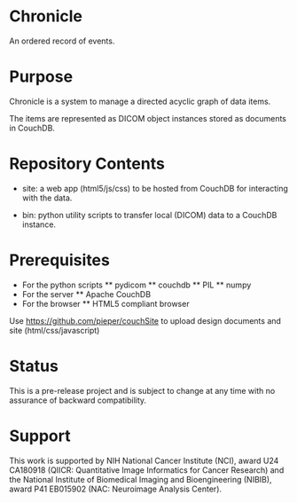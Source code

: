 Chronicle
=========

An ordered record of events.


Purpose
=======

Chronicle is a system to manage a directed acyclic graph of data items.

The items are represented as DICOM object instances stored as documents in CouchDB.

Repository Contents
===================

* site: a web app (html5/js/css) to be hosted from CouchDB for interacting with the data.

* bin: python utility scripts to transfer local (DICOM) data to a CouchDB instance.


Prerequisites
=============

* For the python scripts
** pydicom
** couchdb
** PIL
** numpy
* For the server
** Apache CouchDB
* For the browser
** HTML5 compliant browser

Use https://github.com/pieper/couchSite to upload design documents and site (html/css/javascript)

Status
======

This is a pre-release project and is subject to change at any time with no assurance of
backward compatibility.

Support
=======

This work is supported by NIH National Cancer Institute (NCI), award U24 CA180918 (QIICR: Quantitative Image Informatics for Cancer Research) 
and the National Institute of Biomedical Imaging and Bioengineering (NIBIB), award P41 EB015902 (NAC: Neuroimage Analysis Center). 
